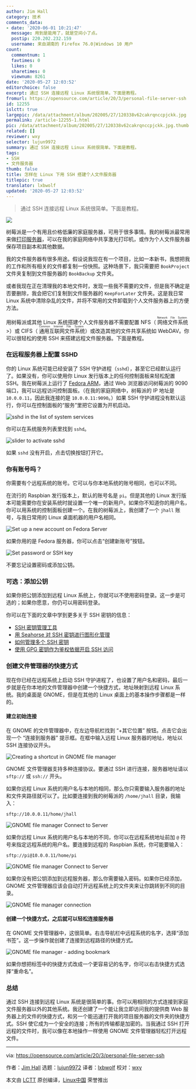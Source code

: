 ```yaml
---
author: Jim Hall
category: 技术
comments_data:
- date: '2020-06-01 10:21:47'
  message: 用到是能用了，就是空间小了点。
  postip: 220.202.232.159
  username: 来自湖南的 Firefox 76.0|Windows 10 用户
count:
  commentnum: 1
  favtimes: 0
  likes: 0
  sharetimes: 0
  viewnum: 8261
date: '2020-05-27 12:03:52'
editorchoice: false
excerpt: 通过 SSH 连接远程 Linux 系统很简单。下面是教程。
fromurl: https://opensource.com/article/20/3/personal-file-server-ssh
id: 12255
islctt: true
largepic: /data/attachment/album/202005/27/120338v62cakrqnccpjckk.jpg
permalink: /article-12255-1.html
pic: /data/attachment/album/202005/27/120338v62cakrqnccpjckk.jpg.thumb.jpg
related: []
reviewer: wxy
selector: lujun9972
summary: 通过 SSH 连接远程 Linux 系统很简单。下面是教程。
tags:
- SSH
- 文件服务器
thumb: false
title: 怎样在 Linux 下用 SSH 搭建个人文件服务器
titlepic: true
translator: lxbwolf
updated: '2020-05-27 12:03:52'
---
```



> 
> 通过 SSH 连接远程 Linux 系统很简单。下面是教程。
> 
> 
> 


![](/data/attachment/album/202005/27/120338v62cakrqnccpjckk.jpg)


树莓派是一个有用且价格低廉的家庭服务器，可用于很多事情。我的树莓派最常用来做[打印服务器](https://opensource.com/article/18/3/print-server-raspberry-pi)，可以在我的家庭网络中共享激光打印机，或作为个人文件服务器保存项目副本和其他数据。


我的文件服务器有很多用途。假设说我现在有一个项目，比如一本新书，我想把我的工作和所有相关的文件都复制一份快照。这种场景下，我只需要把 `BookProject` 文件夹复制到文件服务器的 `BookBackup` 文件夹。


或者我现在正在清理我的本地文件时，发现一些我不需要的文件，但是我不确定是否要删除，我会把它们复制到文件服务器的 `KeepForLater` 文件夹。这是我日常 Linux 系统中清除杂乱的文件，并将不常用的文件卸载到个人文件服务器上的方便方法。


用树莓派或其他 Linux 系统搭建个人文件服务器不需要配置 NFS（<ruby> 网络文件系统 <rt>  Network File System </rt></ruby>>）或 CIFS（<ruby> 通用互联网文件系统 <rt>  Common Internet File System </rt></ruby>）或改造其他的文件共享系统如 WebDAV。你可以很轻松的使用 SSH 来搭建远程文件服务器。下面是教程。


### 在远程服务器上配置 SSHD


你的 Linux 系统可能已经安装了 SSH 守护进程（`sshd`），甚至它已经默认运行了。如果没有，你可以使用你 Linux 发行版本上的任何控制面板来轻松配置 SSH。我在树莓派上运行了 [Fedora ARM](https://arm.fedoraproject.org/)，通过 Web 浏览器访问树莓派的 9090 端口，我可以远程访问控制面板。（在我的家庭网络中，树莓派的 IP 地址是 `10.0.0.11`，因此我连接的是 `10.0.0.11:9090`。）如果 SSH 守护进程没有默认运行，你可以在控制面板的“服务”里把它设置为开机启动。


![sshd in the list of system services](/data/attachment/album/202005/27/120355xh3jh8g3qz0lyozw.png "sshd in the list of system services")


你可以在系统服务列表里找到 `sshd`。


![slider to activate sshd](/data/attachment/album/202005/27/120356s0z14p1y2apc1a1n.png "slider to activate sshd")


如果 `sshd` 没有开启，点击切换按钮打开它。


### 你有账号吗？


你需要有个远程系统的账号。它可以与你本地系统的账号相同，也可以不同。


在流行的 Raspbian 发行版本上，默认的账号名是 `pi`。但是其他的 Linux 发行版本可能需要你在安装系统时就设置一个唯一的新用户。如果你不知道你的用户名，你可以用系统的控制面板创建一个。在我的树莓派上，我创建了一个 `jhall` 账号，与我日常用的 Linux 桌面机器的用户名相同。


![Set up a new account on Fedora Server](/data/attachment/album/202005/27/120357aagr4fxnetu7gaj7.png "Set up a new account on Fedora Server")


如果你用的是 Fedora 服务器，你可以点击“创建新账号”按钮。


![Set password or SSH key](/data/attachment/album/202005/27/120357tjllwx9m7tnwuexj.png "Set password or SSH key")


不要忘记设置密码或添加公钥。


### 可选：添加公钥


如果你把公钥添加到远程 Linux 系统上，你就可以不使用密码登录。这一步是可选的；如果你愿意，你仍可以用密码登录。


你可以在下面的文章中学到更多关于 SSH 密钥的信息：


* [SSH 密钥管理工具](/article-11947-1.html)
* [用 Seahorse 对 SSH 密钥进行图形化管理](/article-9451-1.html)
* [如何管理多个 SSH 密钥](https://opensource.com/article/19/4/gpg-subkeys-ssh-manage)
* [使用 GPG 密钥作为鉴权依据开启 SSH 访问](https://opensource.com/article/19/4/gpg-subkeys-ssh)


### 创建文件管理器的快捷方式


现在你已经在远程系统上启动 SSH 守护进程了，也设置了用户名和密码，最后一步就是在你本地的文件管理器中创建一个快捷方式，地址映射到远程 Linux 系统。我的桌面是 GNOME，但是在其他的 Linux 桌面上的基本操作步骤都是一样的。


#### 建立初始连接


在 GNOME 的文件管理器中，在左边导航栏找到 “+其它位置” 按钮。点击它会出现一个 “连接到服务器” 提示框。在框中输入远程 Linux 服务器的地址，地址以 SSH 连接协议开头。


![Creating a shortcut in GNOME file manager](/data/attachment/album/202005/27/120358y10ttm3dz4tbtwm0.png "Creating a shortcut in GNOME file manager")


GNOME 文件管理器支持多种连接协议。要通过 SSH 进行连接，服务器地址请以 `sftp://` 或 `ssh://` 开头。


如果你远程 Linux 系统的用户名与本地的相同，那么你只需要输入服务器的地址和文件夹路径就可以了。比如要连接到我的树莓派的 `/home/jhall` 目录，我输入：



```
sftp://10.0.0.11/home/jhall
```

![GNOME file manager Connect to Server](/data/attachment/album/202005/27/120358l37c7hqf7huym7ha.png "GNOME file manager Connect to Server")


如果你远程 Linux 系统的用户名与本地的不同，你可以在远程系统地址前加 `@` 符号来指定远程系统的用户名。要连接到远程的 Raspbian 系统，你可能要输入：



```
sftp://pi@10.0.0.11/home/pi
```

![GNOME file manager Connect to Server](/data/attachment/album/202005/27/120359mlizokui0zelopi0.png "GNOME file manager Connect to Server")


如果你没有把公钥添加到远程服务器，那么你需要输入密码。如果你已经添加，GNOME 文件管理器应该会自动打开远程系统上的文件夹来让你跳转到不同的目录。


![GNOME file manager connection](/data/attachment/album/202005/27/120400eom17cqc7zql7c1c.png "GNOME file manager connection")


#### 创建一个快捷方式，之后就可以轻松连接服务器


在 GNOME 文件管理器中，这很简单。右击导航栏中远程系统的名字，选择“添加书签”。这一步操作就创建了连接到远程路径的快捷方式。


![GNOME file manager - adding bookmark](/data/attachment/album/202005/27/120400mtldt6lzjtj1ldlt.png "GNOME file manager - adding bookmark")


如果你想把标签中的快捷方式改成一个更容易记的名字，你可以右击快捷方式选择“重命名”。


### 总结


通过 SSH 连接到远程 Linux 系统是很简单的事。你可以用相同的方式连接到家庭文件服务器以外的其他系统。我还创建了一个能让我立即访问我的提供商 Web 服务器上的文件的快捷方式，和另一个能迅速打开我的项目服务器的文件夹的快捷方式。SSH 使它成为一个安全的连接；所有的传输都是加密的。当我通过 SSH 打开远程的文件时，我可以像在本地操作一样使用 GNOME 文件管理器轻松打开远程文件。




---


via: <https://opensource.com/article/20/3/personal-file-server-ssh>


作者：[Jim Hall](https://opensource.com/users/jim-hall) 选题：[lujun9972](https://github.com/lujun9972) 译者：[lxbwolf](https://github.com/lxbwolf) 校对：[wxy](https://github.com/wxy)


本文由 [LCTT](https://github.com/LCTT/TranslateProject) 原创编译，[Linux中国](https://linux.cn/) 荣誉推出